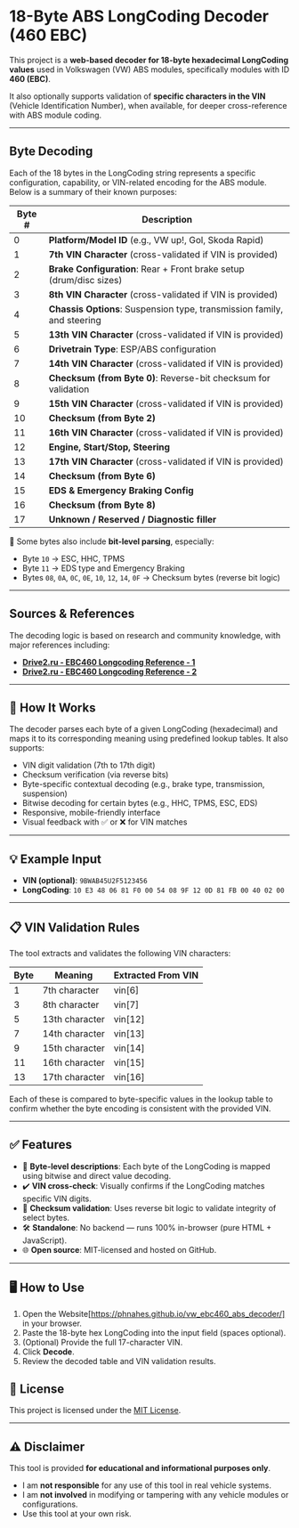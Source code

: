 # 18-Byte ABS LongCoding Decoder (460 EBC)

This project is a **web-based decoder for 18-byte hexadecimal LongCoding values** used in Volkswagen (VW) ABS modules, specifically modules with ID **460 (EBC)**.

It also optionally supports validation of **specific characters in the VIN** (Vehicle Identification Number), when available, for deeper cross-reference with ABS module coding.

---
## Byte Decoding

Each of the 18 bytes in the LongCoding string represents a specific configuration, capability, or VIN-related encoding for the ABS module. Below is a summary of their known purposes:

| Byte # | Description |
|--------|-------------|
| 0 | **Platform/Model ID** (e.g., VW up!, Gol, Skoda Rapid) |
| 1 | **7th VIN Character** (cross-validated if VIN is provided) |
| 2 | **Brake Configuration**: Rear + Front brake setup (drum/disc sizes) |
| 3 | **8th VIN Character** (cross-validated if VIN is provided) |
| 4 | **Chassis Options**: Suspension type, transmission family, and steering |
| 5 | **13th VIN Character** (cross-validated if VIN is provided) |
| 6 | **Drivetrain Type**: ESP/ABS configuration |
| 7 | **14th VIN Character** (cross-validated if VIN is provided) |
| 8 | **Checksum (from Byte 0)**: Reverse-bit checksum for validation |
| 9 | **15th VIN Character** (cross-validated if VIN is provided) |
| 10 | **Checksum (from Byte 2)** |
| 11 | **16th VIN Character** (cross-validated if VIN is provided) |
| 12 | **Engine, Start/Stop, Steering** |
| 13 | **17th VIN Character** (cross-validated if VIN is provided) |
| 14 | **Checksum (from Byte 6)** |
| 15 | **EDS & Emergency Braking Config** |
| 16 | **Checksum (from Byte 8)** |
| 17 | **Unknown / Reserved / Diagnostic filler** |

🧠 Some bytes also include **bit-level parsing**, especially:
- Byte `10` → ESC, HHC, TPMS
- Byte `11` → EDS type and Emergency Braking
- Bytes `08`, `0A`, `0C`, `0E`, `10`, `12`, `14`, `0F` → Checksum bytes (reverse bit logic)

--- 
## Sources & References
The decoding logic is based on research and community knowledge, with major references including:
- **[Drive2.ru - EBC460 Longcoding Reference - 1](https://www.drive2.ru/l/598621135357094086/)**
- **[Drive2.ru - EBC460 Longcoding Reference - 2](https://www.drive2.ru/l/618100358232697346/)**

---

## 🔧 How It Works

The decoder parses each byte of a given LongCoding (hexadecimal) and maps it to its corresponding meaning using predefined lookup tables. It also supports:

- VIN digit validation (7th to 17th digit)
- Checksum verification (via reverse bits)
- Byte-specific contextual decoding (e.g., brake type, transmission, suspension)
- Bitwise decoding for certain bytes (e.g., HHC, TPMS, ESC, EDS)
- Responsive, mobile-friendly interface
- Visual feedback with ✅ or ❌ for VIN matches

---

## 💡 Example Input

- **VIN (optional)**: `9BWAB45U2F5123456`
- **LongCoding**: `10 E3 48 06 81 F0 00 54 08 9F 12 0D 81 FB 00 40 02 00`

---

## 📋 VIN Validation Rules

The tool extracts and validates the following VIN characters:

| Byte | Meaning         | Extracted From VIN |
|------|------------------|--------------------|
| 1    | 7th character    | vin[6]             |
| 3    | 8th character    | vin[7]             |
| 5    | 13th character   | vin[12]            |
| 7    | 14th character   | vin[13]            |
| 9    | 15th character   | vin[14]            |
| 11   | 16th character   | vin[15]            |
| 13   | 17th character   | vin[16]            |

Each of these is compared to byte-specific values in the lookup table to confirm whether the byte encoding is consistent with the provided VIN.

---

## ✅ Features

- 🧩 **Byte-level descriptions**: Each byte of the LongCoding is mapped using bitwise and direct value decoding.
- ✔️ **VIN cross-check**: Visually confirms if the LongCoding matches specific VIN digits.
- 🔄 **Checksum validation**: Uses reverse bit logic to validate integrity of select bytes.
- 🛠️ **Standalone**: No backend — runs 100% in-browser (pure HTML + JavaScript).
- 🌐 **Open source**: MIT-licensed and hosted on GitHub.

---

## 🖥️ How to Use

1. Open the Website[https://phnahes.github.io/vw_ebc460_abs_decoder/] in your browser.
2. Paste the 18-byte hex LongCoding into the input field (spaces optional).
3. (Optional) Provide the full 17-character VIN.
4. Click **Decode**.
5. Review the decoded table and VIN validation results.


## 📄 License

This project is licensed under the [MIT License](https://opensource.org/licenses/MIT).


---

## ⚠️ Disclaimer

This tool is provided **for educational and informational purposes only**.

- I am **not responsible** for any use of this tool in real vehicle systems.
- I am **not involved** in modifying or tampering with any vehicle modules or configurations.
- Use this tool at your own risk.